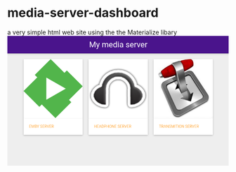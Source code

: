 # media-server-dashboard
a very simple html web site using the the Materialize libary
![screenshot](/screenshot.png)
